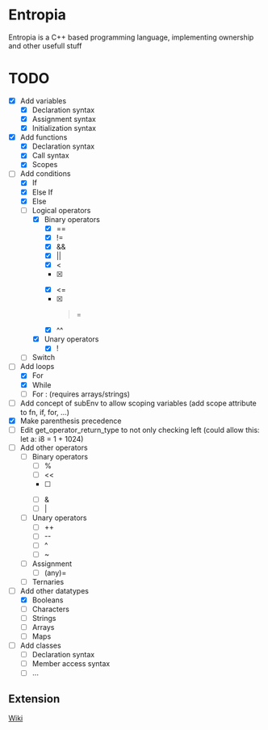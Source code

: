 # Entropia
Entropia is a C++ based programming language, implementing ownership and other usefull stuff

# TODO

- [x] Add variables
  - [x] Declaration syntax
  - [x] Assignment syntax
  - [x] Initialization syntax
- [x] Add functions
  - [x] Declaration syntax
  - [x] Call syntax
  - [x] Scopes
- [ ] Add conditions
  - [x] If
  - [x] Else If
  - [x] Else
  - [ ] Logical operators
    - [x] Binary operators
      - [x] ==
      - [x] !=
      - [x] &&
      - [x] ||
      - [x] <
      - [x] >
      - [x] <=
      - [x] >=
      - [x] ^^
    - [x] Unary operators
      - [x] !
  - [ ] Switch
- [ ] Add loops
  - [x] For
  - [x] While
  - [ ] For : (requires arrays/strings)
- [ ] Add concept of subEnv to allow scoping variables (add scope attribute to fn, if, for, ...)
- [x] Make parenthesis precedence
- [ ] Edit get_operator_return_type to not only checking left (could allow this: let a: i8 = 1 + 1024)
- [ ] Add other operators
  - [ ] Binary operators
    - [ ] %
    - [ ] <<
    - [ ] >>
    - [ ] &
    - [ ] |
  - [ ] Unary operators
    - [ ] ++
    - [ ] --
    - [ ] ^
    - [ ] ~
  - [ ] Assignment
    - [ ] (any)=
  - [ ] Ternaries
- [ ] Add other datatypes
  - [x] Booleans
  - [ ] Characters
  - [ ] Strings
  - [ ] Arrays
  - [ ] Maps
- [ ] Add classes
  - [ ] Declaration syntax
  - [ ] Member access syntax
  - [ ] ...

## Extension

[Wiki][wiki_lnk]



[wiki_lnk]: https://code.visualstudio.com/api/get-started/your-first-extension